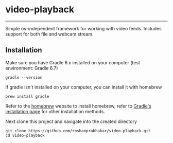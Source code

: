 # video-playback
***
Simple os-independent framework for working with video feeds. Includes support for both file and webcam stream.

## Installation
Make sure you have Gradle 6.x installed on your computer (test environment: Gradle 6.7)
```
gradle --version
```
If gradle isn't installed on your computer, you can install it with homebrew
```
brew install gradle
```
Refer to the [homebrew](https://brew.sh/) website to install homebrew,
refer to [Gradle's installation page](https://gradle.org/install/) for other installation methods.

Next clone this project and navigate into the created directory
```
git clone https://github.com/roshanprabhakar/video-playback.git
cd video-playback
```
